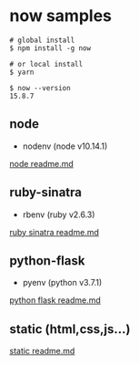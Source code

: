 
# now samples

```
# global install
$ npm install -g now

# or local install
$ yarn

$ now --version
15.8.7
```

## node

- nodenv (node v10.14.1)

[node readme.md](/node)

## ruby-sinatra

- rbenv (ruby v2.6.3)

[ruby sinatra readme.md](/ruby-sinatra)

## python-flask

- pyenv (python v3.7.1)

[python flask readme.md](/python-flask)

## static (html,css,js...)

[static readme.md](/static)
